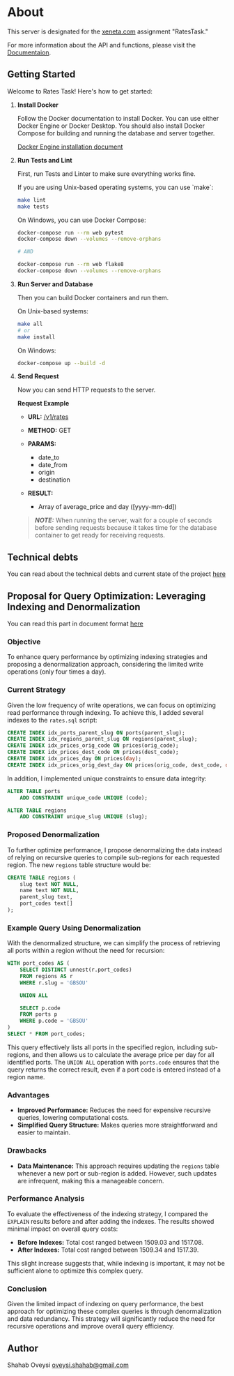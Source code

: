 # About
This server is designated for the [xeneta.com](https://xeneta.com) assignment "RatesTask."

For more information about the API and functions, please visit the [Documentaion](https://shahab5191.github.io/ratestask).
## Getting Started

Welcome to Rates Task! Here\'s how to get started:

1.  **Install Docker**

    Follow the Docker documentation to install Docker. You can use
    either Docker Engine or Docker Desktop. You should also install
    Docker Compose for building and running the database and server
    together.

    [Docker Engine installation
    document](https://docs.docker.com/engine/install/)

2.  **Run Tests and Lint**

    First, run Tests and Linter to make sure everything works fine.

    If you are using Unix-based operating systems, you can use \`make\`:

    ``` bash
    make lint
    make tests
    ```

    On Windows, you can use Docker Compose:

    ``` bash
    docker-compose run --rm web pytest
    docker-compose down --volumes --remove-orphans

    # AND

    docker-compose run --rm web flake8
    docker-compose down --volumes --remove-orphans
    ```

3.  **Run Server and Database**

    Then you can build Docker containers and run them.

    On Unix-based systems:

    ``` bash
    make all
    # or
    make install
    ```

    On Windows:

    ``` bash
    docker-compose up --build -d
    ```

4.  **Send Request**

    Now you can send HTTP requests to the server.

     **Request Example**

    -   **URL:** [/v1/rates](.title-ref)

    -   **METHOD:** GET

    -   **PARAMS:**

        -   date_to
        -   date_from
        -   origin
        -   destination

    -   **RESULT:**

        -   Array of average_price and
            day ([yyyy-mm-dd])


    > **_NOTE:_** When running the server, wait for a couple of seconds
    before sending requests because it takes time for the database
    container to get ready for receiving requests.

## Technical debts
You can read about the technical debts and current state of the project [here](technical-debt.md)

## Proposal for Query Optimization: Leveraging Indexing and Denormalization
You can read this part in document format [here](https://shahab5191.github.io/ratestask/optimization.html)

### Objective
To enhance query performance by optimizing indexing strategies and proposing a denormalization approach, considering the limited write operations (only four times a day).

### Current Strategy
Given the low frequency of write operations, we can focus on optimizing read performance through indexing. To achieve this, I added several indexes to the `rates.sql` script:

```sql
CREATE INDEX idx_ports_parent_slug ON ports(parent_slug);
CREATE INDEX idx_regions_parent_slug ON regions(parent_slug);
CREATE INDEX idx_prices_orig_code ON prices(orig_code);
CREATE INDEX idx_prices_dest_code ON prices(dest_code);
CREATE INDEX idx_prices_day ON prices(day);
CREATE INDEX idx_prices_orig_dest_day ON prices(orig_code, dest_code, day);
```

In addition, I implemented unique constraints to ensure data integrity:

```sql
ALTER TABLE ports
    ADD CONSTRAINT unique_code UNIQUE (code);

ALTER TABLE regions
    ADD CONSTRAINT unique_slug UNIQUE (slug);
```

### Proposed Denormalization
To further optimize performance, I propose denormalizing the data instead of relying on recursive queries to compile sub-regions for each requested region. The new `regions` table structure would be:

```sql
CREATE TABLE regions (
    slug text NOT NULL,
    name text NOT NULL,
    parent_slug text,
    port_codes text[]
);
```

### Example Query Using Denormalization
With the denormalized structure, we can simplify the process of retrieving all ports within a region without the need for recursion:

```sql
WITH port_codes AS (
    SELECT DISTINCT unnest(r.port_codes)
    FROM regions AS r
    WHERE r.slug = 'GBSOU'

    UNION ALL

    SELECT p.code
    FROM ports p
    WHERE p.code = 'GBSOU'
)
SELECT * FROM port_codes;
```

This query effectively lists all ports in the specified region, including sub-regions, and then allows us to calculate the average price per day for all identified ports. The `UNION ALL` operation with `ports.code` ensures that the query returns the correct result, even if a port code is entered instead of a region name.

### Advantages
- **Improved Performance:** Reduces the need for expensive recursive queries, lowering computational costs.
- **Simplified Query Structure:** Makes queries more straightforward and easier to maintain.

### Drawbacks
- **Data Maintenance:** This approach requires updating the `regions` table whenever a new port or sub-region is added. However, such updates are infrequent, making this a manageable concern.

### Performance Analysis
To evaluate the effectiveness of the indexing strategy, I compared the `EXPLAIN` results before and after adding the indexes. The results showed minimal impact on overall query costs:

- **Before Indexes:** Total cost ranged between 1509.03 and 1517.08.
- **After Indexes:** Total cost ranged between 1509.34 and 1517.39.

This slight increase suggests that, while indexing is important, it may not be sufficient alone to optimize this complex query.

### Conclusion
Given the limited impact of indexing on query performance, the best approach for optimizing these complex queries is through denormalization and data redundancy. This strategy will significantly reduce the need for recursive operations and improve overall query efficiency.


## Author
Shahab Oveysi
[oveysi.shahab@gmail.com](mailto:oveysi.shahab@gmail.com)
